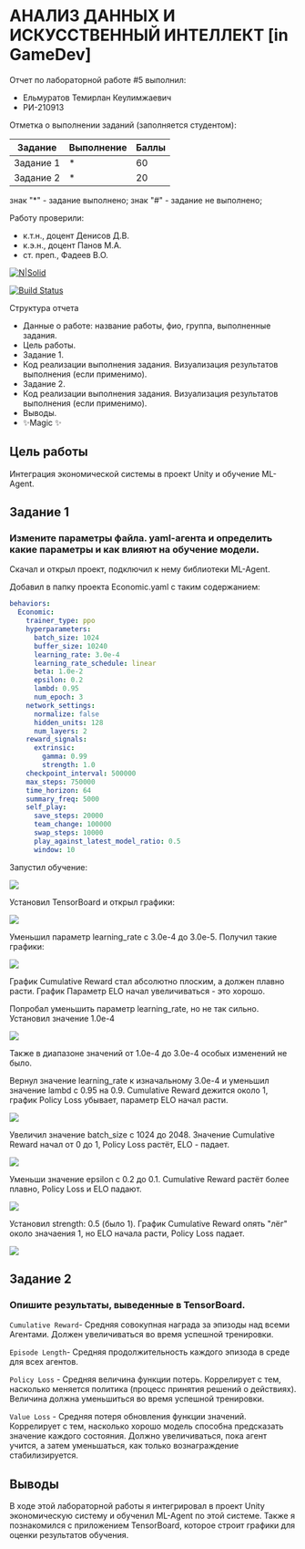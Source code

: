 # АНАЛИЗ ДАННЫХ И ИСКУССТВЕННЫЙ ИНТЕЛЛЕКТ [in GameDev]
Отчет по лабораторной работе #5 выполнил:
- Ельмуратов Темирлан Кеулимжаевич
- РИ-210913

Отметка о выполнении заданий (заполняется студентом):

| Задание | Выполнение | Баллы |
| ------ | ------ | ------ |
| Задание 1 | * | 60 |
| Задание 2 | * | 20 |

знак "*" - задание выполнено; знак "#" - задание не выполнено;

Работу проверили:
- к.т.н., доцент Денисов Д.В.
- к.э.н., доцент Панов М.А.
- ст. преп., Фадеев В.О.

[![N|Solid](https://cldup.com/dTxpPi9lDf.thumb.png)](https://nodesource.com/products/nsolid)

[![Build Status](https://travis-ci.org/joemccann/dillinger.svg?branch=master)](https://travis-ci.org/joemccann/dillinger)

Структура отчета

- Данные о работе: название работы, фио, группа, выполненные задания.
- Цель работы.
- Задание 1.
- Код реализации выполнения задания. Визуализация результатов выполнения (если применимо).
- Задание 2.
- Код реализации выполнения задания. Визуализация результатов выполнения (если применимо).
- Выводы.
- ✨Magic ✨

## Цель работы
Интеграция экономической системы в проект Unity и обучение ML-Agent.

## Задание 1
### Измените параметры файла. yaml-агента и определить какие параметры и как влияют на обучение модели.

Скачал и открыл проект, подключил к нему библиотеки ML-Agent.

Добавил в папку проекта Economic.yaml с таким содержанием:

```yaml
behaviors:
  Economic:
    trainer_type: ppo
    hyperparameters:
      batch_size: 1024
      buffer_size: 10240
      learning_rate: 3.0e-4
      learning_rate_schedule: linear
      beta: 1.0e-2
      epsilon: 0.2
      lambd: 0.95
      num_epoch: 3      
    network_settings:
      normalize: false
      hidden_units: 128
      num_layers: 2
    reward_signals:
      extrinsic:
        gamma: 0.99
        strength: 1.0
    checkpoint_interval: 500000
    max_steps: 750000
    time_horizon: 64
    summary_freq: 5000
    self_play:
      save_steps: 20000
      team_change: 100000
      swap_steps: 10000
      play_against_latest_model_ratio: 0.5
      window: 10
```

Запустил обучение:

![](Learning.png)

Установил TensorBoard и открыл графики:

![](1.png)


Уменьшил параметр learning_rate с 3.0e-4 до 3.0e-5. Получил такие графики:

![](2.png)

График Cumulative Reward стал абсолютно плоским, а должен плавно расти. График  Параметр ELO начал увеличиваться - это хорошо. 

Попробал уменьшить параметр learning_rate, но не так сильно. Установил значение 1.0e-4

![](3.png)

Также в диапазоне значений от 1.0e-4 до 3.0e-4 особых изменений не было. 


Вернул значение learning_rate к изначальному 3.0e-4 и уменьшил значение lambd с 0.95 на 0.9. Cumulative Reward дежится около 1, график Policy Loss убывает, параметр ELO начал расти.

![](4.png)

Увеличил значение batch_size с 1024 до 2048. Значение Cumulative Reward начал от 0 до 1, Policy Loss растёт, ELO - падает.

![](5.png)

Уменьши значение epsilon с 0.2 до 0.1. Cumulative Reward растёт более плавно, Policy Loss и ELO падают.

![](6.png)

Установил strength: 0.5 (было 1). График Cumulative Reward опять "лёг" около значаения 1, но ELO начала расти, Policy Loss падает.

![](7.png)

## Задание 2
### Опишите результаты, выведенные в TensorBoard. 

`Cumulative Reward`- Средняя совокупная награда за эпизоды над всеми Агентами. Должен увеличиваться во время успешной тренировки.

`Episode Length`- Средняя продолжительность каждого эпизода в среде для всех агентов.

`Policy Loss` - Средняя величина функции потерь. Коррелирует с тем, насколько меняется политика (процесс принятия решений о действиях). Величина должна уменьшиться во время успешной тренировки.

`Value Loss` - Средняя потеря обновления функции значений. Коррелирует с тем, насколько хорошо модель способна предсказать значение каждого состояния. Должно увеличиваться, пока агент учится, а затем уменьшаться, как только вознаграждение стабилизируется.

## Выводы

В ходе этой лабораторной работы я интегрировал в проект Unity экономическую систему и обученил ML-Agent по этой системе. Также я познакомился с приложением TensorBoard, которое строит графики для оценки результатов обучения.
